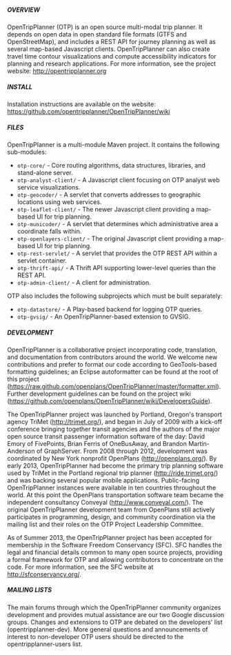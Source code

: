 ##### OVERVIEW

OpenTripPlanner (OTP) is an open source multi-modal trip planner. It depends on open data in open standard file formats (GTFS and OpenStreetMap), and includes a REST API for journey planning as well as several map-based Javascript clients. OpenTripPlanner can also create travel time contour visualizations and compute accessibility indicators for planning and research applications. For more information, see the project website: http://opentripplanner.org

##### INSTALL

Installation instructions are available on the website: https://github.com/opentripplanner/OpenTripPlanner/wiki

##### FILES

OpenTripPlanner is a multi-module Maven project. It contains the following sub-modules:

* `otp-core/`              - Core routing algorithms, data structures, libraries, and stand-alone server.
* `otp-analyst-client/`    - A Javascript client focusing on OTP analyst web service visualizations.
* `otp-geocoder/`          - A servlet that converts addresses to geographic locations using web services.
* `otp-leaflet-client/`    - The newer Javascript client providing a map-based UI for trip planning.
* `otp-municoder/`         - A servlet that determines which administrative area a coordinate falls within. 
* `otp-openlayers-client/` - The original Javascript client providing a map-based UI for trip planning.
* `otp-rest-servlet/`      - A servlet that provides the OTP REST API within a servlet container.
* `otp-thrift-api/`        - A Thrift API supporting lower-level queries than the REST API.
* `otp-admin-client/`      - A client for administration.

OTP also includes the following subprojects which must be built separately:

* `otp-datastore/`         - A Play-based backend for logging OTP queries.
* `otp-gvsig/`             - An OpenTripPlanner-based extension to GVSIG.

##### DEVELOPMENT

OpenTripPlanner is a collaborative project incorporating code, translation, and documentation from contributors around the world. We welcome new contributions and prefer to format our code according to GeoTools-based formatting guidelines; an Eclipse autoformatter can be found at the root of this project (https://raw.github.com/openplans/OpenTripPlanner/master/formatter.xml). Further development guidelines can be found on the project wiki (https://github.com/openplans/OpenTripPlanner/wiki/DevelopersGuide).

The OpenTripPlanner project was launched by Portland, Oregon's transport agency TriMet (http://trimet.org/), and began in July of 2009 with a kick-off conference bringing together transit agencies and the authors of the major open source transit passenger information software of the day: David Emory of FivePoints, Brian Ferris of OneBusAway, and Brandon Martin-Anderson of GraphServer. From 2008 through 2012, development was coordinated by New York nonprofit OpenPlans (http://openplans.org/). By early 2013, OpenTripPlanner had become the primary trip planning software used by TriMet in the Portland regional trip planner (http://ride.trimet.org/) and was backing several popular mobile applications. Public-facing OpenTripPlanner instances were available in ten countries throughout the world. At this point the OpenPlans transportation software team became the independent consultancy Conveyal (http://www.conveyal.com/). The original OpenTripPlanner development team from OpenPlans still actively participates in programming, design, and community coordination via the mailing list and their roles on the OTP Project Leadership Committee.

As of Summer 2013, the OpenTripPlanner project has been accepted for membership in the Software Freedom Conservancy (SFC). SFC handles the legal and financial details common to many open source projects, providing a formal framework for OTP and allowing contributors to concentrate on the code. For more information, see the SFC website at http://sfconservancy.org/.

##### MAILING LISTS

The main forums through which the OpenTripPlanner community organizes development and provides mutual assistance are our two Google discussion groups. Changes and extensions to OTP are debated on the developers' list (opentripplanner-dev). More general questions and announcements of interest to non-developer OTP users should be directed to the opentripplanner-users list.
